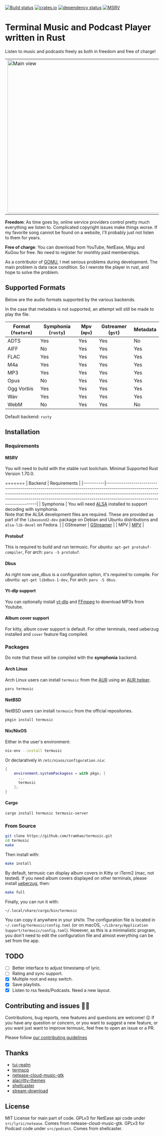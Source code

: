 [![Build status](https://github.com/tramhao/termusic/actions/workflows/build.yml/badge.svg)](https://github.com/tramhao/termusic/actions)
[![crates.io](https://img.shields.io/crates/v/termusic.svg)](https://crates.io/crates/termusic)
[![dependency status](https://deps.rs/repo/github/tramhao/termusic/status.svg)](https://deps.rs/repo/github/tramhao/termusic)
[![MSRV](https://img.shields.io/badge/MSRV-1.70.0-blue)](https://blog.rust-lang.org/2023/06/01/Rust-1.70.0.html)
# Terminal Music and Podcast Player written in Rust

Listen to music and podcasts freely as both in freedom and free of charge!

<table>
    <tr>
        <td>
            <img src="https://github.com/tramhao/termusic/blob/master/screenshots/main.png?raw=true" alt="Main view" style="width: 500px;"/>
        </td>
        <td>
            <img src="https://github.com/tramhao/termusic/blob/master/screenshots/tageditor.png?raw=true" alt="Tag editor" style="width: 500px;"/>
        </td>
    </tr>
</table>

**Freedom**: As time goes by, online service providers control pretty much everything we listen to.
Complicated copyright issues make things worse. If my favorite song cannot be found on a website, 
I'll probably just not listen to them for years.

**Free of charge**: You can download from YouTube, NetEase, Migu and KuGou for free. No need to 
register for monthly paid memberships.

As a contributor of [GOMU](https://github.com/issadarkthing/gomu), I met serious problems during 
development. The main problem is data race condition. So I rewrote the player in rust, and hope to
solve the problem.

## Supported Formats

Below are the audio formats supported by the various backends.

In the case that metadata is not supported, an attempt will still be made to play the file.

| Format (`feature`) | Symphonia (`rusty`)   | Mpv (`mpv`) | Gstreamer (`gst`) | Metadata |
|--------------------|-----------------------|-------------|-------------------|----------|
| ADTS               | Yes                   | Yes         | Yes               | No       |
| AIFF               | No                    | Yes         | Yes               | Yes      |
| FLAC               | Yes                   | Yes         | Yes               | Yes      |
| M4a                | Yes                   | Yes         | Yes               | Yes      |
| MP3                | Yes                   | Yes         | Yes               | Yes      |
| Opus               | No                    | Yes         | Yes               | Yes      |
| Ogg Vorbis         | Yes                   | Yes         | Yes               | Yes      |
| Wav                | Yes                   | Yes         | Yes               | Yes      |
| WebM               | No                    | Yes         | Yes               | No       |

Default backend: `rusty`

## Installation

### Requirements

#### MSRV
You will need to build with the stable rust toolchain. Minimal Supported Rust Version 1.70.0.


=======
| Backend   | Requirements                                                                                                                                                                                                                                                                       |
|-----------|------------------------------------------------------------------------------------------------------------------------------------------------------------------------------------------------------------------------------------------------------------------------------------|
| Symphonia | You will need [ALSA](https://alsa-project.org) installed to support decoding with symphonia.<br />Note that the ALSA development files are required. These are provided as part of the `libasound2-dev` package on Debian and Ubuntu distributions and `alsa-lib-devel` on Fedora. |
| GStreamer | [GStreamer](https://gstreamer.freedesktop.org)                                                                                                                                                                                                                                     |
| MPV       | [MPV](https://mpv.io/)                                                                                                                                                                                                                                                             |

#### Protobuf

This is required to build and run termusic. For ubuntu: `apt-get protubuf-compiler`, For arch: `paru -S protobuf`.

#### Dbus

As right now use_dbus is a configuration option, it's required to compile. For ubuntu: `apt-get libdbus-1-dev`, For arch: `paru -S dbus`.

#### Yt-dlp support

You can optionally install [yt-dlp](https://github.com/yt-dlp/yt-dlp/) and [FFmpeg](https://www.ffmpeg.org/download.html) to download MP3s from Youtube.

#### Album cover support

For kitty, album cover support is default. For other terminals, need ueberzug installed and `cover` feature flag compiled.

### Packages

Do note that these will be compiled with the **symphonia** backend.

#### Arch Linux

Arch Linux users can install `termusic` from the [AUR](https://aur.archlinux.org/) using an [AUR helper](https://wiki.archlinux.org/index.php/AUR_helpers).

```bash
paru termusic
```

#### NetBSD

NetBSD users can install `termusic` from the official repositories.

```bash
pkgin install termusic
```
#### Nix/NixOS

Either in the user's environment:

```bash
nix-env --install termusic
```

Or declaratively in `/etc/nixos/configuration.nix`:

```nix
{
    environment.systemPackagess = with pkgs; [
      ...
      termusic
    ];
}
```

#### Cargo

```bash
cargo install termusic termusic-server
```

### From Source

```bash
git clone https://github.com/tramhao/termusic.git
cd termusic
make
```

Then install with:

```bash
make install
```

By default, termusic can display album covers in Kitty or iTerm2 (mac, not tested).
If you need album covers displayed on other terminals, please install [ueberzug](https://github.com/seebye/ueberzug), then:

```bash
make full
```

Finally, you can run it with:

```bash
~/.local/share/cargo/bin/termusic
```

You can copy it anywhere in your `$PATH`. The configuration file is located in `~/.config/termusic/config.toml` (or on macOS, `~/Library/Application Support/termusic/config.toml`).
However, as this is a minimalistic program, you don't need to edit the configuration file and almost everything can be set from the app.

## TODO
- [ ] Better interface to adjust timestamp of lyric.
- [ ] Rating and sync support.
- [x] Multiple root and easy switch.
- [x] Save playlists.
- [x] Listen to rss feeds/Podcasts. Need a new layout.

## Contributing and issues 🤝🏻

Contributions, bug reports, new features and questions are welcome! 😉
If you have any question or concern, or you want to suggest a new feature, or you want just want to improve termusic, feel free to open an issue or a PR.

Please follow [our contributing guidelines](CONTRIBUTING.md)


## Thanks
- [tui-realm](https://github.com/veeso/tui-realm) 
- [termscp](https://github.com/veeso/termscp)
- [netease-cloud-music-gtk](https://github.com/gmg137/netease-cloud-music-gtk)
- [alacritty-themes](https://github.com/rajasegar/alacritty-themes)
- [shellcaster](https://github.com/jeff-hughes/shellcaster)
- [stream-download ](https://github.com/aschey/stream-download-rs)
## License

MIT License for main part of code.
GPLv3 for NetEase api code under `src/lyric/netease`. Comes from netease-cloud-music-gtk.
GPLv3 for Podcast code under `src/podcast`. Comes from shellcaster.
